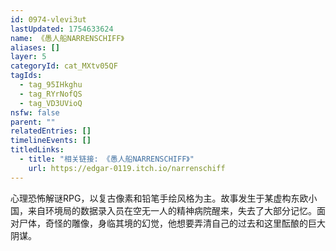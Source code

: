 ```yaml
---
id: 0974-vlevi3ut
lastUpdated: 1754633624
name: 《愚人船NARRENSCHIFF》
aliases: []
layer: 5
categoryId: cat_MXtv05QF
tagIds:
  - tag_95IHkghu
  - tag_RYrNofQS
  - tag_VD3UVioQ
nsfw: false
parent: ""
relatedEntries: []
timelineEvents: []
titledLinks:
  - title: "相关链接: 《愚人船NARRENSCHIFF》"
    url: https://edgar-0119.itch.io/narrenschiff
---
```


心理恐怖解谜RPG，以复古像素和铅笔手绘风格为主。故事发生于某虚构东欧小国，来自环境局的数据录入员在空无一人的精神病院醒来，失去了大部分记忆。面对尸体，奇怪的雕像，身临其境的幻觉，他想要弄清自己的过去和这里酝酿的巨大阴谋。